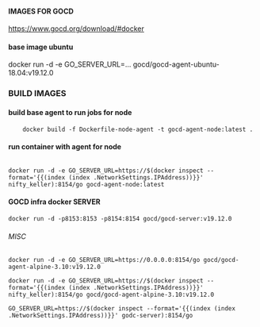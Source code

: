 #### IMAGES FOR GOCD ####
https://www.gocd.org/download/#docker


#### base image ubuntu ####
docker run -d -e GO_SERVER_URL=... gocd/gocd-agent-ubuntu-18.04:v19.12.0

### BUILD IMAGES
#### build base agent to run jobs for node
```
    docker build -f Dockerfile-node-agent -t gocd-agent-node:latest . 
```
#### run container with agent for node
```

docker run -d -e GO_SERVER_URL=https://$(docker inspect --format='{{(index (index .NetworkSettings.IPAddress))}}' nifty_keller):8154/go gocd-agent-node:latest
```

#### GOCD infra docker SERVER ####
```
docker run -d -p8153:8153 -p8154:8154 gocd/gocd-server:v19.12.0
```


###### MISC 
```
docker run -d -e GO_SERVER_URL=https://0.0.0.0:8154/go gocd/gocd-agent-alpine-3.10:v19.12.0

docker run -d -e GO_SERVER_URL=https://$(docker inspect --format='{{(index (index .NetworkSettings.IPAddress))}}' nifty_keller):8154/go gocd/gocd-agent-alpine-3.10:v19.12.0

GO_SERVER_URL=https://$(docker inspect --format='{{(index (index .NetworkSettings.IPAddress))}}' godc-server):8154/go

```

